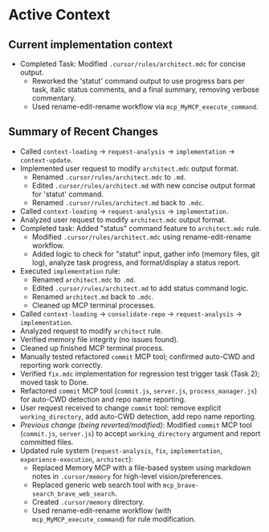 # Active Context

## Current implementation context
- Completed Task: Modified `.cursor/rules/architect.mdc` for concise output.
  - Reworked the 'statut' command output to use progress bars per task, italic status comments, and a final summary, removing verbose commentary.
  - Used rename-edit-rename workflow via `mcp_MyMCP_execute_command`.

## Summary of Recent Changes
- Called `context-loading` -> `request-analysis` -> `implementation` -> `context-update`.
- Implemented user request to modify `architect.mdc` output format.
  - Renamed `.cursor/rules/architect.mdc` to `.md`.
  - Edited `.cursor/rules/architect.md` with new concise output format for 'statut' command.
  - Renamed `.cursor/rules/architect.md` back to `.mdc`.
- Called `context-loading` -> `request-analysis` -> `implementation`.
- Analyzed user request to modify `architect.mdc` output format.
- Completed task: Added "status" command feature to `architect.mdc` rule.
  - Modified `.cursor/rules/architect.mdc` using rename-edit-rename workflow.
  - Added logic to check for "statut" input, gather info (memory files, git log), analyze task progress, and format/display a status report.
- Executed `implementation` rule:
    - Renamed `architect.mdc` to `.md`.
    - Edited `.cursor/rules/architect.md` to add status command logic.
    - Renamed `architect.md` back to `.mdc`.
    - Cleaned up MCP terminal processes.
- Called `context-loading` -> `consolidate-repo` -> `request-analysis` -> `implementation`.
- Analyzed request to modify `architect` rule.
- Verified memory file integrity (no issues found).
- Cleaned up finished MCP terminal process.
- Manually tested refactored `commit` MCP tool; confirmed auto-CWD and reporting work correctly.
- Verified `fix.mdc` implementation for regression test trigger task (Task 2); moved task to Done.
- Refactored `commit` MCP tool (`commit.js`, `server.js`, `process_manager.js`) for auto-CWD detection and repo name reporting.
- User request received to change `commit` tool: remove explicit `working_directory`, add auto-CWD detection, add repo name reporting.
- *Previous change (being reverted/modified)*: Modified `commit` MCP tool (`commit.js`, `server.js`) to accept `working_directory` argument and report committed files.
- Updated rule system (`request-analysis`, `fix`, `implementation`, `experience-execution`, `architect`):
    - Replaced Memory MCP with a file-based system using markdown notes in `.cursor/memory` for high-level vision/preferences.
    - Replaced generic web search tool with `mcp_brave-search_brave_web_search`.
    - Created `.cursor/memory` directory.
    - Used rename-edit-rename workflow (with `mcp_MyMCP_execute_command`) for rule modification.
